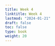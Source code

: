 ```yaml
---
title: Week 4 
linktitle: Week 4
lastmod: "2024-01-21"
draft: false  
toc: false  
type: book  
weight: 20
---
```


<!--

Day 9 Slides ({{% staticref "stat220/Day9.html" "newtab" %}}html{{% /staticref %}})


Day 10 Slides ({{% staticref "stat220/Day10.html" "newtab" %}}html{{% /staticref %}})


Day 11 Slides ({{% staticref "stat220/Day11.html" "newtab" %}}html{{% /staticref %}})

-->